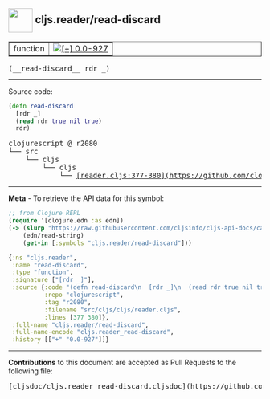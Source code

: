 ## <img width="48px" valign="middle" src="http://i.imgur.com/Hi20huC.png"> cljs.reader/read-discard

 <table border="1">
<tr>

<td>function</td>
<td><a href="https://github.com/cljsinfo/cljs-api-docs/tree/0.0-927"><img valign="middle" alt="[+] 0.0-927" src="https://img.shields.io/badge/+-0.0--927-lightgrey.svg"></a> </td>
</tr>
</table>

 <samp>
(__read-discard__ rdr _)<br>
</samp>

---





Source code:

```clj
(defn read-discard
  [rdr _]
  (read rdr true nil true)
  rdr)
```

 <pre>
clojurescript @ r2080
└── src
    └── cljs
        └── cljs
            └── <ins>[reader.cljs:377-380](https://github.com/clojure/clojurescript/blob/r2080/src/cljs/cljs/reader.cljs#L377-L380)</ins>
</pre>


---

__Meta__ - To retrieve the API data for this symbol:

```clj
;; from Clojure REPL
(require '[clojure.edn :as edn])
(-> (slurp "https://raw.githubusercontent.com/cljsinfo/cljs-api-docs/catalog/cljs-api.edn")
    (edn/read-string)
    (get-in [:symbols "cljs.reader/read-discard"]))
```

```clj
{:ns "cljs.reader",
 :name "read-discard",
 :type "function",
 :signature ["[rdr _]"],
 :source {:code "(defn read-discard\n  [rdr _]\n  (read rdr true nil true)\n  rdr)",
          :repo "clojurescript",
          :tag "r2080",
          :filename "src/cljs/cljs/reader.cljs",
          :lines [377 380]},
 :full-name "cljs.reader/read-discard",
 :full-name-encode "cljs.reader_read-discard",
 :history [["+" "0.0-927"]]}

```

---

__Contributions__ to this document are accepted as Pull Requests to the following file:

 <pre>
[cljsdoc/cljs.reader_read-discard.cljsdoc](https://github.com/cljsinfo/cljs-api-docs/blob/master/cljsdoc/cljs.reader_read-discard.cljsdoc)
</pre>

